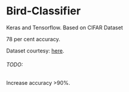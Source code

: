 # Bird-Classifier
Keras and Tensorflow. Based on CIFAR Dataset

78 per cent accuracy.

Dataset courtesy: [here](https://s3-us-west-2.amazonaws.com/ml-is-fun/data.zip).

###### TODO:
Increase accuracy >90%.
